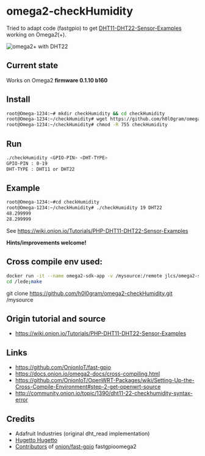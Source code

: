 # omega2-checkHumidity

Tried to adapt code (fastgpio) to get [DHT11-DHT22-Sensor-Examples](https://wiki.onion.io/Tutorials/PHP-DHT11-DHT22-Sensor-Examples) working on Omega*2*(+).

![omega2+ with DHT22](https://h0l0gram.github.io/omega2-checkHumidity/images/omega2-dht22-breadboard.png)

## Current state
Works on Omega2 **firmware 0.1.10 b160**

## Install
```bash
root@Omega-1234:~# mkdir checkHumidity && cd checkHumidity
root@Omega-1234:~/checkHumidity# wget https://github.com/h0l0gram/omega2-checkHumidity/raw/master/bin/checkHumidity
root@Omega-1234:~/checkHumidity# chmod -R 755 checkHumidity
```
## Run
```bash
./checkHumidity <GPIO-PIN> <DHT-TYPE>
GPIO-PIN : 0-19
DHT-TYPE : DHT11 or DHT22

```
## Example
```bash
root@Omega-1234:~#cd checkHumidity
root@Omega-1234:~/checkHumidity# ./checkHumidity 19 DHT22
48.299999
28.299999


```
See https://wiki.onion.io/Tutorials/PHP-DHT11-DHT22-Sensor-Examples

**Hints/improvements welcome!**


## Cross compile env used:
```bash
docker run -it --name omega2-sdk-app -v /mysource:/remote jlcs/omega2-sdk bash
cd /lede;make
```
git clone https://github.com/h0l0gram/omega2-checkHumidity.git /mysource

## Origin tutorial and source
- https://wiki.onion.io/Tutorials/PHP-DHT11-DHT22-Sensor-Examples

## Links
- https://github.com/OnionIoT/fast-gpio
- https://docs.onion.io/omega2-docs/cross-compiling.html
- https://github.com/OnionIoT/OpenWRT-Packages/wiki/Setting-Up-the-Cross-Compile-Environment#step-2-get-openwrt-source
- http://community.onion.io/topic/1390/dht11-22-checkhumidity-syntax-error

## Credits
- Adafruit Industries (original dht_read implementation)
- [Hugetto Hugetto](http://community.onion.io/user/hugetto-hugetto)
- [Contributors](https://github.com/OnionIoT/fast-gpio/graphs/contributors) of [onion/fast-gpio](https://github.com/OnionIoT/fast-gpio) fastgpioomega2
